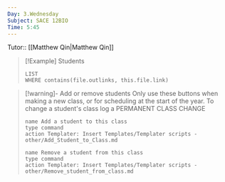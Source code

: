 ```yaml
---
Day: 3.Wednesday
Subject: SACE 12BIO
Time: 5:45
---
```

Tutor:: [[Matthew Qin|Matthew Qin]]

> [!Example] Students
> ```dataview
> LIST
> WHERE contains(file.outlinks, this.file.link)
> ```

> [!warning]- Add or remove students
> Only use these buttons when making a new class, or for scheduling at the start of the year. To change a student's class log a PERMANENT CLASS CHANGE
> ```button
> name Add a student to this class
> type command
> action Templater: Insert Templates/Templater scripts - other/Add_Student_to_Class.md
> ```
> ```button
> name Remove a student from this class
> type command
> action Templater: Insert Templates/Templater scripts - other/Remove_student_from_class.md
> ```